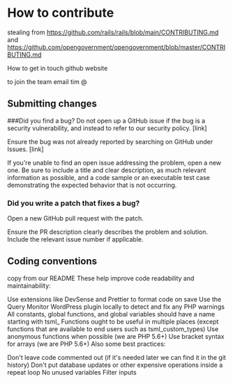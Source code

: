 # How to contribute

stealing from  https://github.com/rails/rails/blob/main/CONTRIBUTING.md
and https://github.com/opengovernment/opengovernment/blob/master/CONTRIBUTING.md

How to get in touch
github
website

to join the team email tim @

## Submitting changes

###Did you find a bug?
Do not open up a GitHub issue if the bug is a security vulnerability, and instead to refer to our security policy. [link]

Ensure the bug was not already reported by searching on GitHub under Issues. [link]

If you're unable to find an open issue addressing the problem, open a new one. Be sure to include a title and clear description, as much relevant information as possible, and a code sample or an executable test case demonstrating the expected behavior that is not occurring.

### Did you write a patch that fixes a bug?
Open a new GitHub pull request with the patch.

Ensure the PR description clearly describes the problem and solution. Include the relevant issue number if applicable.

## Coding conventions
copy from our README
These help improve code readability and maintainability:

Use extensions like DevSense and Prettier to format code on save
Use the Query Monitor WordPress plugin locally to detect and fix any PHP warnings
All constants, global functions, and global variables should have a name starting with tsml_
Functions ought to be useful in multiple places (except functions that are available to end users such as tsml_custom_types)
Use anonymous functions when possible (we are PHP 5.6+)
Use bracket syntax for arrays (we are PHP 5.6+)
Also some best practices:

Don't leave code commented out (if it's needed later we can find it in the git history)
Don't put database updates or other expensive operations inside a repeat loop
No unused variables
Filter inputs


